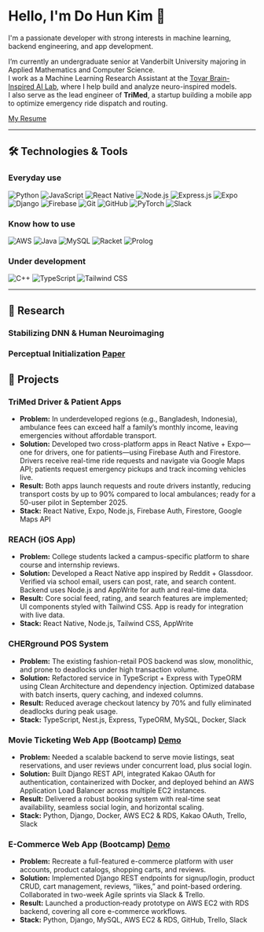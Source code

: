 # Hello, I'm Do Hun Kim 👋

I'm a passionate developer with strong interests in machine learning, backend engineering, and app development.

I’m currently an undergraduate senior at Vanderbilt University majoring in Applied Mathematics and Computer Science.  
I work as a Machine Learning Research Assistant at the [Tovar Brain-Inspired AI Lab](https://tovarlab.org/), where I help build and analyze neuro-inspired models.  
I also serve as the lead engineer of **TriMed**, a startup building a mobile app to optimize emergency ride dispatch and routing.

[My Resume](./Do_Hun_Kim_Resume.pdf)

---

## 🛠️ Technologies & Tools

### Everyday use
![Python](https://img.shields.io/badge/Python-3776AB?style=flat&logo=python&logoColor=white)
![JavaScript](https://img.shields.io/badge/JavaScript-F7DF1E?style=flat&logo=javascript&logoColor=black)
![React Native](https://img.shields.io/badge/React_Native-20232A?style=flat&logo=react&logoColor=61DAFB)
![Node.js](https://img.shields.io/badge/Node.js-339933?style=flat&logo=node.js&logoColor=white)
![Express.js](https://img.shields.io/badge/Express.js-000000?style=flat&logo=express&logoColor=white)
![Expo](https://img.shields.io/badge/Expo-000020?style=flat&logo=expo&logoColor=white)
![Django](https://img.shields.io/badge/Django-092E20?style=flat&logo=django&logoColor=white)
![Firebase](https://img.shields.io/badge/Firebase-FFCA28?style=flat&logo=firebase&logoColor=black)
![Git](https://img.shields.io/badge/Git-F05032?style=flat&logo=git&logoColor=white)
![GitHub](https://img.shields.io/badge/GitHub-2088FF?style=flat&logo=github-actions&logoColor=white)
![PyTorch](https://img.shields.io/badge/PyTorch-EE4C2C?style=flat&logo=pytorch&logoColor=white)
![Slack](https://img.shields.io/badge/Slack-4A154B?style=flat&logo=slack&logoColor=white)

### Know how to use
![AWS](https://img.shields.io/badge/AWS-232F3E?style=flat&logo=amazon-aws&logoColor=white)
![Java](https://img.shields.io/badge/Java-007396?style=flat&logo=java&logoColor=white)
![MySQL](https://img.shields.io/badge/MySQL-4479A1?style=flat&logo=mysql&logoColor=white)
![Racket](https://img.shields.io/badge/Racket-9F1D20?style=flat&logo=racket&logoColor=white)
![Prolog](https://img.shields.io/badge/Prolog-742F2F?style=flat&logo=swipl&logoColor=white)

### Under development
![C++](https://img.shields.io/badge/C++-00599C?style=flat&logo=c%2B%2B&logoColor=white)
![TypeScript](https://img.shields.io/badge/TypeScript-3178C6?style=flat&logo=typescript&logoColor=white)
![Tailwind CSS](https://img.shields.io/badge/Tailwind_CSS-38B2AC?style=flat&logo=tailwind-css&logoColor=white)


---

## 📌 Research
### Stabilizing DNN & Human Neuroimaging

### Perceptual Initialization  [Paper](https://arxiv.org/pdf/2505.14204)

## 📌 Projects

### TriMed Driver & Patient Apps  
- **Problem:** In underdeveloped regions (e.g., Bangladesh, Indonesia), ambulance fees can exceed half a family’s monthly income, leaving emergencies without affordable transport.  
- **Solution:** Developed two cross-platform apps in React Native + Expo—one for drivers, one for patients—using Firebase Auth and Firestore. Drivers receive real-time ride requests and navigate via Google Maps API; patients request emergency pickups and track incoming vehicles live.  
- **Result:** Both apps launch requests and route drivers instantly, reducing transport costs by up to 90% compared to local ambulances; ready for a 50-user pilot in September 2025.  
- **Stack:** React Native, Expo, Node.js, Firebase Auth, Firestore, Google Maps API  

### REACH (iOS App)  
- **Problem:** College students lacked a campus-specific platform to share course and internship reviews.  
- **Solution:** Developed a React Native app inspired by Reddit + Glassdoor. Verified via school email, users can post, rate, and search content. Backend uses Node.js and AppWrite for auth and real-time data.  
- **Result:** Core social feed, rating, and search features are implemented; UI components styled with Tailwind CSS. App is ready for integration with live data.  
- **Stack:** React Native, Node.js, Tailwind CSS, AppWrite  

### CHERground POS System  
- **Problem:** The existing fashion-retail POS backend was slow, monolithic, and prone to deadlocks under high transaction volume.  
- **Solution:** Refactored service in TypeScript + Express with TypeORM using Clean Architecture and dependency injection. Optimized database with batch inserts, query caching, and indexed columns.  
- **Result:** Reduced average checkout latency by 70% and fully eliminated deadlocks during peak usage.  
- **Stack:** TypeScript, Nest.js, Express, TypeORM, MySQL, Docker, Slack

### Movie Ticketing Web App (Bootcamp)  [Demo](https://youtu.be/O5vnqWIpdgM)
- **Problem:** Needed a scalable backend to serve movie listings, seat reservations, and user reviews under concurrent load, plus social login.  
- **Solution:** Built Django REST API, integrated Kakao OAuth for authentication, containerized with Docker, and deployed behind an AWS Application Load Balancer across multiple EC2 instances.  
- **Result:** Delivered a robust booking system with real-time seat availability, seamless social login, and horizontal scaling.  
- **Stack:** Python, Django, Docker, AWS EC2 & RDS, Kakao OAuth, Trello, Slack

### E-Commerce Web App (Bootcamp)  [Demo](https://www.youtube.com/watch?v=p1O8gjB2X7I)
- **Problem:** Recreate a full-featured e-commerce platform with user accounts, product catalogs, shopping carts, and reviews.  
- **Solution:** Implemented Django REST endpoints for signup/login, product CRUD, cart management, reviews, “likes,” and point-based ordering. Collaborated in two-week Agile sprints via Slack & Trello.  
- **Result:** Launched a production‐ready prototype on AWS EC2 with RDS backend, covering all core e-commerce workflows.  
- **Stack:** Python, Django, MySQL, AWS EC2 & RDS, GitHub, Trello, Slack


